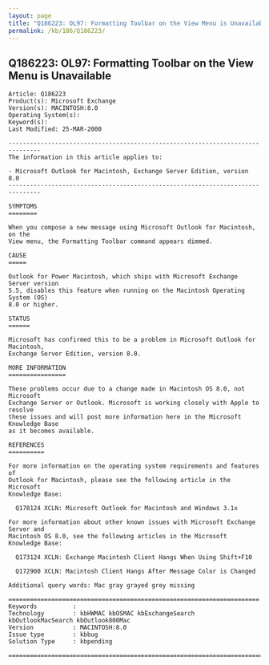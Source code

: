 ```yaml
---
layout: page
title: "Q186223: OL97: Formatting Toolbar on the View Menu is Unavailable"
permalink: /kb/186/Q186223/
---
```


## Q186223: OL97: Formatting Toolbar on the View Menu is Unavailable

	Article: Q186223
	Product(s): Microsoft Exchange
	Version(s): MACINTOSH:8.0
	Operating System(s): 
	Keyword(s): 
	Last Modified: 25-MAR-2000
	
	-------------------------------------------------------------------------------
	The information in this article applies to:
	
	- Microsoft Outlook for Macintosh, Exchange Server Edition, version 8.0 
	-------------------------------------------------------------------------------
	
	SYMPTOMS
	========
	
	When you compose a new message using Microsoft Outlook for Macintosh, on the
	View menu, the Formatting Toolbar command appears dimmed.
	
	CAUSE
	=====
	
	Outlook for Power Macintosh, which ships with Microsoft Exchange Server version
	5.5, disables this feature when running on the Macintosh Operating System (OS)
	8.0 or higher.
	
	STATUS
	======
	
	Microsoft has confirmed this to be a problem in Microsoft Outlook for Macintosh,
	Exchange Server Edition, version 8.0.
	
	MORE INFORMATION
	================
	
	These problems occur due to a change made in Macintosh OS 8.0, not Microsoft
	Exchange Server or Outlook. Microsoft is working closely with Apple to resolve
	these issues and will post more information here in the Microsoft Knowledge Base
	as it becomes available.
	
	REFERENCES
	==========
	
	For more information on the operating system requirements and features of
	Outlook for Macintosh, please see the following article in the Microsoft
	Knowledge Base:
	
	  Q178124 XCLN: Microsoft Outlook for Macintosh and Windows 3.1x
	
	For more information about other known issues with Microsoft Exchange Server and
	Macintosh OS 8.0, see the following articles in the Microsoft Knowledge Base:
	
	  Q173124 XCLN: Exchange Macintosh Client Hangs When Using Shift+F10
	
	  Q172900 XCLN: Macintosh Client Hangs After Message Color is Changed
	
	Additional query words: Mac gray grayed grey missing
	
	======================================================================
	Keywords          :  
	Technology        : kbHWMAC kbOSMAC kbExchangeSearch kbOutlookMacSearch kbOutlook800Mac
	Version           : MACINTOSH:8.0
	Issue type        : kbbug
	Solution Type     : kbpending
	
	=============================================================================
	
